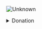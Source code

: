 ![Unknown](https://github.com/3a1/3a1/assets/75133897/834a6ea9-0f82-4903-aaf7-e1c3e6135cee)

<details>
<summary>Donation</summary>
USDT(trc20) - TVGWH8oiHZJGB31medxhRg8ouzX5etDJC5
</details>
